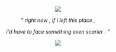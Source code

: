 <p align="center"> 
<img src="https://github.com/itsONLYS3X/FENTanyl/blob/c1ef287463da7484f31d09e9941fdd01e7461d3a/Untitled522_20250120152738.png">

<p align="center">
  <i>" right now , if i left this place ,
<p align="center">
  i'd have to face something even scarier . "</i>

  <p align="center">
<img src="https://github.com/itsONLYS3X/itsONLYS3X/blob/3ace2ce95e95c91002d264f9907a999c9d9d89ec/IMG_4023.webp">
